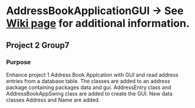 
# AddressBookApplicationGUI -> See [Wiki page](https://github.com/ArthurHandy/AddressBookApplicationGUI/wiki) for additional information.

## Project 2 Group7

### Purpose
Enhance project 1 Address Book Applcation with GUI and read address entries from a database table.
The classes are added to an address package containing packages data and gui.
AddressEntry class and AddressBookAppSwing class are added to create the GUI.
New data classes Address and Name are added.
